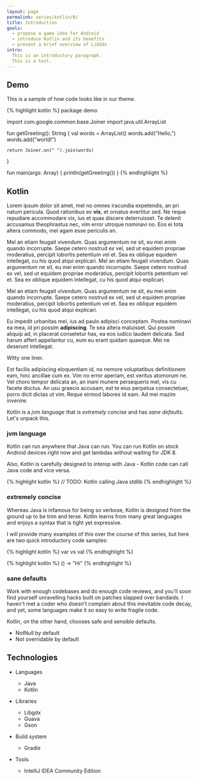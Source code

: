 ```yaml
---
layout: page
permalink: series/kotlin/0/
title: Introduction
goals:
  - propose a game idea for Android
  - introduce Kotlin and its benefits
  - present a brief overview of LibGdx
intro:
  This is an introductory paragraph.
  This is a test.
---
```


## Demo

This is a sample of how code looks like in our theme.

{% highlight kotlin %}
package demo

import com.google.common.base.Joiner
import java.util.ArrayList

fun getGreeting(): String {
    val words = ArrayList<String>()
    words.add("Hello,")
    words.add("world!")

    return Joiner.on(" ").join(words)
}

fun main(args: Array<String>) {
    println(getGreeting())
}
{% endhighlight %}

## Kotlin

Lorem ipsum dolor sit amet, mel no omnes iracundia expetendis, an pri natum pericula. Quod rationibus ex <b><span name="reallylong">vix</span></b>, et ornatus evertitur sed. Ne reque repudiare accommodare vix, ius et quas discere deterruisset. Te delenit accusamus theophrastus nec, vim error utroque nominavi no. Eos ei tota altera commodo, mel agam esse periculis an.
<aside name="reallylong">
Mel an etiam feugait vivendum. Quas argumentum ne sit, eu mei enim quando incorrupte. Saepe cetero nostrud ex vel, sed ut equidem propriae moderatius, percipit lobortis petentium vel et. Sea ex oblique equidem intellegat, cu his quod atqui explicari. Mel an etiam feugait vivendum. Quas argumentum ne sit, eu mei enim quando incorrupte. Saepe cetero nostrud ex vel, sed ut equidem propriae moderatius, percipit lobortis petentium vel et. Sea ex oblique equidem intellegat, cu his quod atqui explicari.
</aside>

Mel an etiam feugait vivendum. Quas argumentum ne sit, eu mei enim quando incorrupte. Saepe cetero nostrud ex vel, sed ut equidem propriae moderatius, percipit lobortis petentium vel et. Sea ex oblique equidem intellegat, cu his quod atqui explicari.

Eu impedit urbanitas mei, ius ad paulo adipisci conceptam. Postea nominavi ea mea, id pri possim <b><span name="nameexample">adipiscing</span></b>. Te sea altera maluisset. Qui possim aliquip ad, in placerat consetetur has, ea eos iudico laudem delicata. Sed harum affert appellantur cu, eum eu erant quidam quaeque. Mei ne deserunt intellegat.
<aside name="nameexample">
  Witty one liner.
</aside>

Est facilis adipiscing eloquentiam id, no nemore voluptatibus definitionem eam, hinc ancillae cum ex. Vim no error aperiam, est veritus atomorum ne. Vel choro tempor delicata an, an inani munere persequeris mel, vis cu facete doctus. An usu graecis accusam, est te eius perpetua consectetuer, porro dicit dictas ut vim. Reque eirmod labores id eam. Ad mei mazim invenire.

Kotlin is a *jvm language* that is *extremely concise* and has *sane defaults*. Let's unpack this.

### jvm language
Kotlin can run anywhere that Java can run. You can run Kotlin on stock Android devices right now and get lambdas without waiting for JDK 8.

Also, Kotlin is carefully designed to interop with Java - Kotlin code can call Java code and vice versa.

{% highlight kotlin %}
// TODO: Kotlin calling Java stdlib
{% endhighlight %}

### extremely concise
Whereas Java is infamous for being so verbose, Kotlin is designed from the ground up to be trim and terse. Kotlin learns from many great languages and enjoys a syntax that is tight yet expressive.

I will provide many examples of this over the course of this series, but here are two quick introductory code samples:

{% highlight kotlin %}
var vs val
{% endhighlight %}

{% highlight kotlin %}
() -> "Hi"
{% endhighlight %}


### sane defaults
Work with enough codebases and do enough code reviews, and you'll soon find yourself unravelling hacks built on patches slapped over bandaids. I haven't met a coder who doesn't complain about this inevitable code decay, and yet, some languages make it so easy to write fragile code.

Kotlin, on the other hand, chooses safe and sensible defaults.

* NotNull by default
* Not overridable by default

## Technologies

* Languages
  * Java
  * Kotlin

* Libraries
  * Libgdx
  * Guava
  * Gson

* Build system
  * Gradle

* Tools
  * IntelliJ IDEA Community Edition
